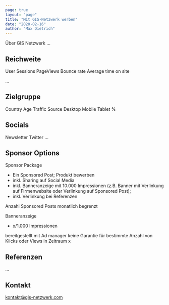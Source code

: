 ```yaml
---
page: true
layout: "page"
title: "Mit GIS-Netzwerk werben"
date: "2020-02-16"
author: "Max Dietrich"
---
```



Über GIS Netzwerk
...
## Reichweite

User
Sessions
PageViews
Bounce rate
Average time on site

...

## Zielgruppe

Country
Age
Traffic Source
Desktop Mobile Tablet %

## Socials

Newsletter
Twitter
...

## Sponsor Options

Sponsor Package
+ Ein Sponsored Post; Produkt bewerben
+ inkl. Sharing auf Social Media
+ inkl. Banneranzeige mit 10.000 Impressionen (z.B. Banner mit Verlinkung auf Firmenwebsite oder Verlinkung auf Sponsored Post); 
+ inkl. Verlinkung bei Referenzen

Anzahl Sponsored Posts monatlich begrenzt

Banneranzeige
+ x/1.000 Impressionen

bereitgestellt mit Ad manager
keine Garantie für bestimmte Anzahl von Klicks oder Views in Zeitraum x

## Referenzen

...


## Kontakt

kontakt@gis-netzwerk.com




